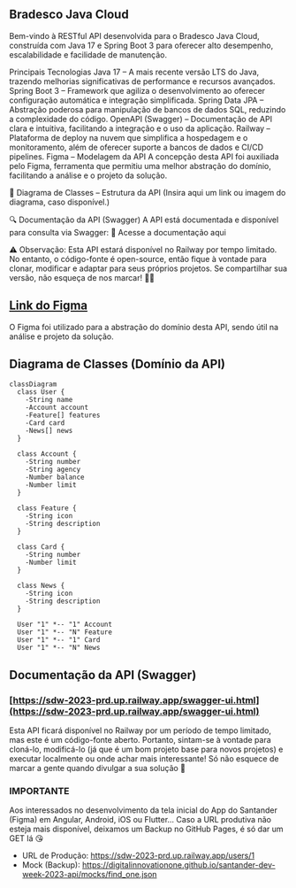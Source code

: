 ## Bradesco Java Cloud
Bem-vindo à RESTful API desenvolvida para o Bradesco Java Cloud, construída com Java 17 e Spring Boot 3 para oferecer alto desempenho, escalabilidade e facilidade de manutenção.

Principais Tecnologias
Java 17 – A mais recente versão LTS do Java, trazendo melhorias significativas de performance e recursos avançados.
Spring Boot 3 – Framework que agiliza o desenvolvimento ao oferecer configuração automática e integração simplificada.
Spring Data JPA – Abstração poderosa para manipulação de bancos de dados SQL, reduzindo a complexidade do código.
OpenAPI (Swagger) – Documentação de API clara e intuitiva, facilitando a integração e o uso da aplicação.
Railway – Plataforma de deploy na nuvem que simplifica a hospedagem e o monitoramento, além de oferecer suporte a bancos de dados e CI/CD pipelines.
Figma – Modelagem da API
A concepção desta API foi auxiliada pelo Figma, ferramenta que permitiu uma melhor abstração do domínio, facilitando a análise e o projeto da solução.

📌 Diagrama de Classes – Estrutura da API
(Insira aqui um link ou imagem do diagrama, caso disponível.)

🔍 Documentação da API (Swagger)
A API está documentada e disponível para consulta via Swagger:
🔗 Acesse a documentação aqui

⚠️ Observação: Esta API estará disponível no Railway por tempo limitado. No entanto, o código-fonte é open-source, então fique à vontade para clonar, modificar e adaptar para seus próprios projetos. Se compartilhar sua versão, não esqueça de nos marcar! 🚀😃


## [Link do Figma](https://www.figma.com/file/0ZsjwjsYlYd3timxqMWlbj/SANTANDER---Projeto-Web%2FMobile?type=design&node-id=1421%3A432&mode=design&t=6dPQuerScEQH0zAn-1)

O Figma foi utilizado para a abstração do domínio desta API, sendo útil na análise e projeto da solução.

## Diagrama de Classes (Domínio da API)

```mermaid
classDiagram
  class User {
    -String name
    -Account account
    -Feature[] features
    -Card card
    -News[] news
  }

  class Account {
    -String number
    -String agency
    -Number balance
    -Number limit
  }

  class Feature {
    -String icon
    -String description
  }

  class Card {
    -String number
    -Number limit
  }

  class News {
    -String icon
    -String description
  }

  User "1" *-- "1" Account
  User "1" *-- "N" Feature
  User "1" *-- "1" Card
  User "1" *-- "N" News
```

## Documentação da API (Swagger)

### [https://sdw-2023-prd.up.railway.app/swagger-ui.html](https://sdw-2023-prd.up.railway.app/swagger-ui.html)

Esta API ficará disponível no Railway por um período de tempo limitado, mas este é um código-fonte aberto. Portanto, sintam-se à vontade para cloná-lo, modificá-lo (já que é um bom projeto base para novos projetos) e executar localmente ou onde achar mais interessante! Só não esquece de marcar a gente quando divulgar a sua solução 🥰

### IMPORTANTE

Aos interessados no desenvolvimento da tela inicial do App do Santander (Figma) em Angular, Android, iOS ou Flutter... Caso a URL produtiva não esteja mais disponível, deixamos um Backup no GitHub Pages, é só dar um GET lá 😘
- URL de Produção: https://sdw-2023-prd.up.railway.app/users/1
- Mock (Backup): https://digitalinnovationone.github.io/santander-dev-week-2023-api/mocks/find_one.json
